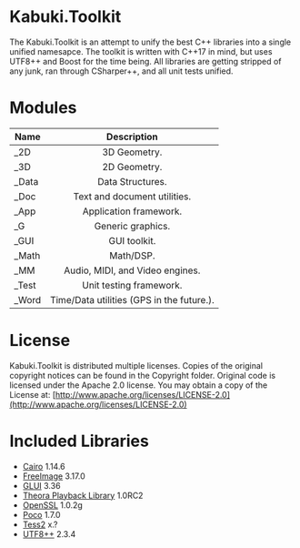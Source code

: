 # Kabuki.Toolkit #
The Kabuki.Toolkit is an attempt to unify the best C++ libraries into a single unified namesapce. The toolkit is written with C++17 in mind, but uses UTF8++ and Boost for the time being. All libraries are getting stripped of any junk, ran through CSharper++, and all unit tests unified.

# Modules #
| Name | Description |
|------|:-----------:|
| _2D | 3D Geometry.|
| _3D | 2D Geometry.|
| _Data | Data Structures.|
| _Doc | Text and document utilities.|
| _App | Application framework.|
| _G | Generic graphics.|
| _GUI | GUI toolkit.|
| _Math | Math/DSP.|
| _MM | Audio, MIDI, and Video engines.|
| _Test | Unit testing framework.|
| _Word | Time/Data utilities (GPS in the future.).|

# License #
Kabuki.Toolkit is distributed multiple licenses. Copies of the original copyright notices can be found in the Copyright folder. Original code is licensed under the Apache 2.0 license. You may obtain a copy of the License at:
[http://www.apache.org/licenses/LICENSE-2.0](http://www.apache.org/licenses/LICENSE-2.0)

# Included Libraries #
* [Cairo](http://cairographics.org/) 1.14.6
* [FreeImage](http://freeimage.sourceforge.net/) 3.17.0
* [GLUI](http://glui.sourceforge.net/) 3.36
* [Theora Playback Library](http://libtheoraplayer.cateia.com/) 1.0RC2
* [OpenSSL](https://www.openssl.org/) 1.0.2g
* [Poco](http://pocoproject.org/) 1.7.0
* [Tess2](https://github.com/diatomic/tess2/issues/4) x.?
* [UTF8++](https://github.com/Drako/utf8pp) 2.3.4

